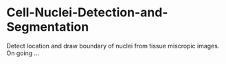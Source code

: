# Cell-Nuclei-Detection-and-Segmentation
Detect location and draw boundary of nuclei from tissue miscropic images. </br>
On going ...
